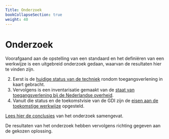 ```yaml
---
Title: Onderzoek
bookCollapseSection: true
weight: 40
---
```


# Onderzoek

Voorafgaand aan de opstelling van een standaard en het definiëren van een werkwijze is een uitgebreid onderzoek
gedaan, waarvan de resultaten hier te vinden zijn.

2. Eerst is de [huidige status van de techniek](2.status_techniek) rondom toegangsverlening in kaart gebracht.
3. Vervolgens is een inventarisatie gemaakt van de [staat van toegangsverlening bij de Nederlandse overheid](3.status_nl_overheid).
4. Vanuit die status en de toekomstvisie van de GDI zijn de  [eisen aan de toekomstige werkwijze](4.eisen_aan_de_oplossing) opgesteld.

[Lees hier de conclusies](5.conclusie) van het onderzoek samengevat.

De resultaten van het onderzoek hebben vervolgens richting gegeven aan de gekozen oplossing.